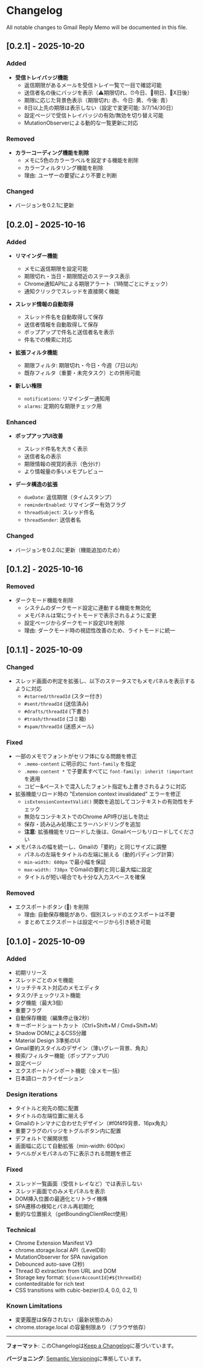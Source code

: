# Changelog

All notable changes to Gmail Reply Memo will be documented in this file.

## [0.2.1] - 2025-10-20

### Added
- **受信トレイバッジ機能**
  - 返信期限があるメールを受信トレイ一覧で一目で確認可能
  - 送信者名の後にバッジを表示（⚠️期限切れ、⏰今日、📅明日、📅X日後）
  - 期限に応じた背景色表示（期限切れ: 赤、今日: 黄、今後: 青）
  - 8日以上先の期限は表示しない（設定で変更可能: 3/7/14/30日）
  - 設定ページで受信トレイバッジの有効/無効を切り替え可能
  - MutationObserverによる動的な一覧更新に対応

### Removed
- **カラーコーディング機能を削除**
  - メモに5色のカラーラベルを設定する機能を削除
  - カラーフィルタリング機能を削除
  - 理由: ユーザーの要望により不要と判断

### Changed
- バージョンを0.2.1に更新

## [0.2.0] - 2025-10-16

### Added
- **リマインダー機能**
  - メモに返信期限を設定可能
  - 期限切れ・当日・期限間近のステータス表示
  - Chrome通知APIによる期限アラート（1時間ごとにチェック）
  - 通知クリックでスレッドを直接開く機能

- **スレッド情報の自動取得**
  - スレッド件名を自動取得して保存
  - 送信者情報を自動取得して保存
  - ポップアップで件名と送信者名を表示
  - 件名での検索に対応

- **拡張フィルタ機能**
  - 期限フィルタ: 期限切れ・今日・今週（7日以内）
  - 既存フィルタ（重要・未完タスク）との併用可能

- **新しい権限**
  - `notifications`: リマインダー通知用
  - `alarms`: 定期的な期限チェック用

### Enhanced
- **ポップアップUI改善**
  - スレッド件名を大きく表示
  - 送信者名の表示
  - 期限情報の視覚的表示（色分け）
  - より情報量の多いメモプレビュー

- **データ構造の拡張**
  - `dueDate`: 返信期限（タイムスタンプ）
  - `reminderEnabled`: リマインダー有効フラグ
  - `threadSubject`: スレッド件名
  - `threadSender`: 送信者名

### Changed
- バージョンを0.2.0に更新（機能追加のため）

## [0.1.2] - 2025-10-16

### Removed
- ダークモード機能を削除
  - システムのダークモード設定に連動する機能を無効化
  - メモパネルは常にライトモードで表示されるように変更
  - 設定ページからダークモード設定UIを削除
  - 理由: ダークモード時の視認性改善のため、ライトモードに統一

## [0.1.1] - 2025-10-09

### Changed
- スレッド画面の判定を拡張し、以下のステータスでもメモパネルを表示するように対応
  - `#starred/threadId` (スター付き)
  - `#sent/threadId` (送信済み)
  - `#drafts/threadId` (下書き)
  - `#trash/threadId` (ゴミ箱)
  - `#spam/threadId` (迷惑メール)

### Fixed
- 一部のメモでフォントがセリフ体になる問題を修正
  - `.memo-content` に明示的に `font-family` を指定
  - `.memo-content *` で子要素すべてに `font-family: inherit !important` を適用
  - コピー&ペーストで混入したフォント指定も上書きされるように対応
- 拡張機能リロード時の "Extension context invalidated" エラーを修正
  - `isExtensionContextValid()` 関数を追加してコンテキストの有効性をチェック
  - 無効なコンテキストでのChrome API呼び出しを防止
  - 保存・読み込み処理にエラーハンドリングを追加
  - **注意**: 拡張機能をリロードした後は、Gmailページもリロードしてください
- メモパネルの幅を統一し、Gmailの「要約」と同じサイズに調整
  - パネルの左端をタイトルの左端に揃える（動的パディング計算）
  - `min-width: 600px` で最小幅を保証
  - `max-width: 738px` でGmailの要約と同じ最大幅に設定
  - タイトルが短い場合でも十分な入力スペースを確保

### Removed
- エクスポートボタン (💾) を削除
  - 理由: 自動保存機能があり、個別スレッドのエクスポートは不要
  - まとめてエクスポートは設定ページから引き続き可能

## [0.1.0] - 2025-10-09

### Added
- 初期リリース
- スレッドごとのメモ機能
- リッチテキスト対応のメモエディタ
- タスク/チェックリスト機能
- タグ機能（最大3個）
- 重要フラグ
- 自動保存機能（編集停止後2秒）
- キーボードショートカット（Ctrl+Shift+M / Cmd+Shift+M）
- Shadow DOMによるCSS分離
- Material Design 3準拠のUI
- Gmail要約スタイルのデザイン（薄いグレー背景、角丸）
- 検索/フィルター機能（ポップアップUI）
- 設定ページ
- エクスポート/インポート機能（全メモ一括）
- 日本語ローカライゼーション

### Design iterations
- タイトルと宛先の間に配置
- タイトルの左端位置に揃える
- Gmailのトンマナに合わせたデザイン（#f0f4f9背景、16px角丸）
- 重要フラグのバッジをトグルボタン内に配置
- デフォルトで展開状態
- 画面幅に応じて自動拡張（min-width: 600px）
- ラベルがメモパネルの下に表示される問題を修正

### Fixed
- スレッド一覧画面（受信トレイなど）では表示しない
- スレッド画面でのみメモパネルを表示
- DOM挿入位置の最適化とリトライ機構
- SPA遷移の検知とパネル再初期化
- 動的な位置揃え（getBoundingClientRect使用）

### Technical
- Chrome Extension Manifest V3
- chrome.storage.local API（LevelDB）
- MutationObserver for SPA navigation
- Debounced auto-save (2秒)
- Thread ID extraction from URL and DOM
- Storage key format: `${userAccountId}#${threadId}`
- contenteditable for rich text
- CSS transitions with cubic-bezier(0.4, 0.0, 0.2, 1)

### Known Limitations
- 変更履歴は保存されない（最新状態のみ）
- chrome.storage.local の容量制限あり（ブラウザ依存）

---

**フォーマット**: このChangelogは[Keep a Changelog](https://keepachangelog.com/ja/1.0.0/)に基づいています。

**バージョニング**: [Semantic Versioning](https://semver.org/lang/ja/)に準拠しています。
